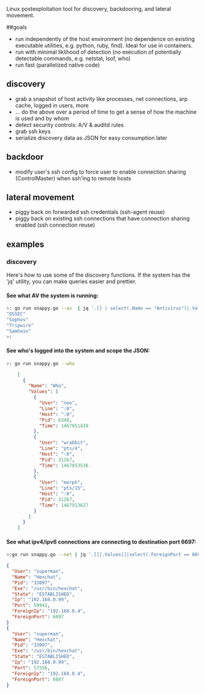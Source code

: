 Linux postexploitation tool for discovery, backdooring, and lateral movement.

##goals
* run independently of the host environment (no dependence on existing executable utilities, e.g. python, ruby, find). Ideal for use in containers.
* run with minimal liklihood of detection (no execution of potentially detectable commands, e.g. netstat, lsof, who)
* run fast (parallelized native code)

## discovery
* grab a snapshot of host activity like processes, net connections, arp cache, logged in users, more
* ... do the above over a period of time to get a sense of how the machine is used and by whom
* detect security controls: A/V & auditd rules
* grab ssh keys
* serialize discovery data as JSON for easy consumption later

## backdoor
* modify user's ssh config to force user to enable connection sharing (ControlMaster) when ssh'ing to remote hosts

## lateral movement
* piggy back on forwarded ssh credentials (ssh-agent reuse)
* piggy back on existing ssh connections that have connection sharing enabled (ssh connection reuse)


## examples
### discovery
Here's how to use some of the discovery functions. If the system has the 'jq' utility, you can make queries easier and prettier.

#### See what AV the system is running:
```bash
>: go run snappy.go --av  | jq '.[] | select(.Name == "Antivirus")|.Values[].Name'
"OSSEC"
"Sophos"
"Tripwire"
"Samhain"
>:
```

#### See who's logged into the system and scope the JSON:
```bash
>: go run snappy.go --who
```

```json
    [
      {
        "Name": "Who",
        "Values": [
          {
            "User": "neo",
            "Line": ":0",
            "Host": ":0",
            "Pid": 6348,
            "Time": 1467851439
          },
          {
            "User": "wrabbit",
            "Line": "pts/4",
            "Host": ":0",
            "Pid": 31267,
            "Time": 1467853536
          },
          {
            "User": "morph",
            "Line": "pts/15",
            "Host": ":0",
            "Pid": 31267,
            "Time": 1467913627
          }
        ]
      }
    ]
```

#### See what ipv4/ipv6 connections are connecting to destination port 6697:
```bash
>:go run snappy.go --net | jq '.[]|.Values[]|select(.ForeignPort == 6697)'
```

```json
{
  "User": "superman",
  "Name": "Hexchat",
  "Pid": "33097",
  "Exe": "/usr/bin/hexchat",
  "State": "ESTABLISHED",
  "Ip": "192.168.0.99",
  "Port": 59942,
  "ForeignIp": "192.168.0.4",
  "ForeignPort": 6697
}
{
  "User": "superman",
  "Name": "Hexchat",
  "Pid": "33097",
  "Exe": "/usr/bin/hexchat",
  "State": "ESTABLISHED",
  "Ip": "192.168.0.99",
  "Port": 57556,
  "ForeignIp": "192.168.0.4",
  "ForeignPort": 6697
}
```
